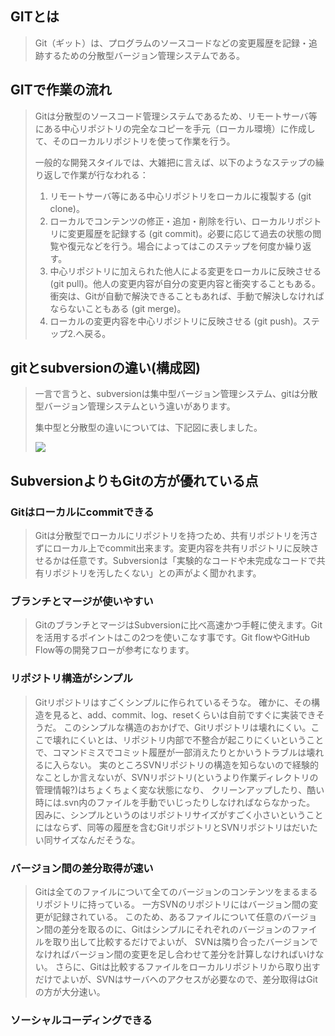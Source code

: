 ## **GITとは** ##
 > Git（ギット）は、プログラムのソースコードなどの変更履歴を記録・追跡するための分散型バージョン管理システムである。
## **GITで作業の流れ** ##
 > Gitは分散型のソースコード管理システムであるため、リモートサーバ等にある中心リポジトリの完全なコピーを手元（ローカル環境）に作成して、そのローカルリポジトリを使って作業を行う。
 >
 > 一般的な開発スタイルでは、大雑把に言えば、以下のようなステップの繰り返しで作業が行なわれる：
 >
 > 1. リモートサーバ等にある中心リポジトリをローカルに複製する (git clone)。
 > 2. ローカルでコンテンツの修正・追加・削除を行い、ローカルリポジトリに変更履歴を記録する (git commit)。必要に応じて過去の状態の閲覧や復元などを行う。場合によってはこのステップを何度か繰り返す。
 > 3. 中心リポジトリに加えられた他人による変更をローカルに反映させる (git pull)。他人の変更内容が自分の変更内容と衝突することもある。衝突は、Gitが自動で解決できることもあれば、手動で解決しなければならないこともある (git merge)。
 > 4. ローカルの変更内容を中心リポジトリに反映させる (git push)。ステップ2.へ戻る。

## **gitとsubversionの違い(構成図)**

> 一言で言うと、subversionは集中型バージョン管理システム、gitは分散型バージョン管理システムという違いがあります。
>
> 集中型と分散型の違いについては、下記図に表しました。
>
> ![](C:\Users\ForStudy\Desktop\無題.png)

## **SubversionよりもGitの方が優れている点**

### 	**Gitはローカルにcommitできる**

> Gitは分散型でローカルにリポジトリを持つため、共有リポジトリを汚さずにローカル上でcommit出来ます。変更内容を共有リポジトリに反映させるかは任意です。Subversionは「実験的なコードや未完成なコードで共有リポジトリを汚したくない」との声がよく聞かれます。

### 	ブランチとマージが使いやすい

> GitのブランチとマージはSubversionに比べ高速かつ手軽に使えます。Gitを活用するポイントはこの2つを使いこなす事です。Git flowやGitHub Flow等の開発フローが参考になります。

### 	リポジトリ構造がシンプル

> Gitリポジトリはすごくシンプルに作られているそうな。 確かに、その構造を見ると、add、commit、log、resetくらいは自前ですぐに実装できそうだ。
> このシンプルな構造のおかげで、Gitリポジトリは壊れにくい。ここで壊れにくいとは、リポジトリ内部で不整合が起こりにくいということで、コマンドミスでコミット履歴が一部消えたりとかいうトラブルは壊れるに入らない。
> 実のところSVNリポジトリの構造を知らないので経験的なことしか言えないが、SVNリポジトリ(というより作業ディレクトリの管理情報?)はちょくちょく変な状態になり、
> クリーンアップしたり、酷い時には.svn内のファイルを手動でいじったりしなければならなかった。
> 因みに、シンプルというのはリポジトリサイズがすごく小さいということにはならず、同等の履歴を含むGitリポジトリとSVNリポジトリはだいたい同サイズなんだそうな。	

###  	バージョン間の差分取得が速い

> Gitは全てのファイルについて全てのバージョンのコンテンツをまるまるリポジトリに持っている。 一方SVNのリポジトリにはバージョン間の変更が記録されている。
> このため、あるファイルについて任意のバージョン間の差分を取るのに、Gitはシンプルにそれぞれのバージョンのファイルを取り出して比較するだけでよいが、
> SVNは隣り合ったバージョンでなければバージョン間の変更を足し合わせて差分を計算しなければいけない。
> さらに、Gitは比較するファイルをローカルリポジトリから取り出すだけでよいが、SVNはサーバへのアクセスが必要なので、差分取得はGitの方が大分速い。	

### 	 ソーシャルコーディングできる

